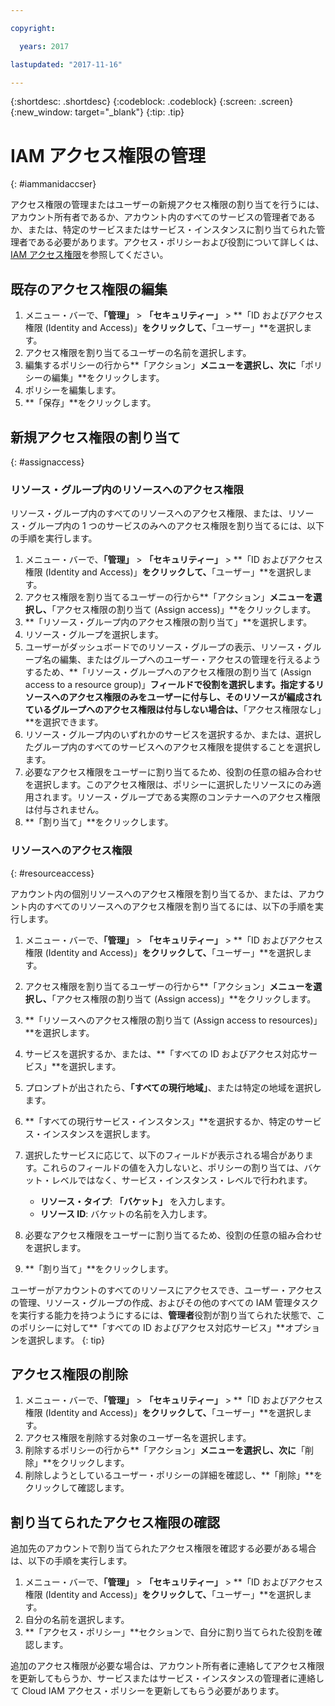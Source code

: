 ```yaml
---

copyright:

  years: 2017

lastupdated: "2017-11-16"

---
```


{:shortdesc: .shortdesc}
{:codeblock: .codeblock}
{:screen: .screen}
{:new_window: target="_blank"}
{:tip: .tip}

# IAM アクセス権限の管理
{: #iammanidaccser}

アクセス権限の管理またはユーザーの新規アクセス権限の割り当てを行うには、アカウント所有者であるか、アカウント内のすべてのサービスの管理者であるか、または、特定のサービスまたはサービス・インスタンスに割り当てられた管理者である必要があります。アクセス・ポリシーおよび役割について詳しくは、[IAM アクセス権限](/docs/iam/users_roles.html)を参照してください。

## 既存のアクセス権限の編集

1. メニュー・バーで、**「管理」** &gt; **「セキュリティー」** &gt; **「ID およびアクセス権限 (Identity and Access)」**をクリックして、**「ユーザー」**を選択します。
2. アクセス権限を割り当てるユーザーの名前を選択します。
3. 編集するポリシーの行から**「アクション」**メニューを選択し、次に**「ポリシーの編集」**をクリックします。
4. ポリシーを編集します。
5. **「保存」**をクリックします。

## 新規アクセス権限の割り当て
{: #assignaccess}

### リソース・グループ内のリソースへのアクセス権限 

リソース・グループ内のすべてのリソースへのアクセス権限、または、リソース・グループ内の 1 つのサービスのみへのアクセス権限を割り当てるには、以下の手順を実行します。

1. メニュー・バーで、**「管理」** &gt; **「セキュリティー」** &gt; **「ID およびアクセス権限 (Identity and Access)」**をクリックして、**「ユーザー」**を選択します。
2. アクセス権限を割り当てるユーザーの行から**「アクション」**メニューを選択し、**「アクセス権限の割り当て (Assign access)」**をクリックします。
3. **「リソース・グループ内のアクセス権限の割り当て」**を選択します。
4. リソース・グループを選択します。
5. ユーザーがダッシュボードでのリソース・グループの表示、リソース・グループ名の編集、またはグループへのユーザー・アクセスの管理を行えるようするため、**「リソース・グループへのアクセス権限の割り当て (Assign access to a resource group)」**フィールドで役割を選択します。指定するリソースへのアクセス権限のみをユーザーに付与し、そのリソースが編成されているグループへのアクセス権限は付与しない場合は、**「アクセス権限なし」**を選択できます。
6. リソース・グループ内のいずれかのサービスを選択するか、または、選択したグループ内のすべてのサービスへのアクセス権限を提供することを選択します。
7. 必要なアクセス権限をユーザーに割り当てるため、役割の任意の組み合わせを選択します。このアクセス権限は、ポリシーに選択したリソースにのみ適用されます。リソース・グループである実際のコンテナーへのアクセス権限は付与されません。
8. **「割り当て」**をクリックします。

### リソースへのアクセス権限
{: #resourceaccess}

アカウント内の個別リソースへのアクセス権限を割り当てるか、または、アカウント内のすべてのリソースへのアクセス権限を割り当てるには、以下の手順を実行します。 

1. メニュー・バーで、**「管理」** &gt; **「セキュリティー」** &gt; **「ID およびアクセス権限 (Identity and Access)」**をクリックして、**「ユーザー」**を選択します。
2. アクセス権限を割り当てるユーザーの行から**「アクション」**メニューを選択し、**「アクセス権限の割り当て (Assign access)」**をクリックします。
3. **「リソースへのアクセス権限の割り当て (Assign access to resources)」**を選択します。
4. サービスを選択するか、または、**「すべての ID およびアクセス対応サービス」**を選択します。
5. プロンプトが出されたら、**「すべての現行地域」**、または特定の地域を選択します。
 
6. **「すべての現行サービス・インスタンス」**を選択するか、特定のサービス・インスタンスを選択します。
7. 選択したサービスに応じて、以下のフィールドが表示される場合があります。これらのフィールドの値を入力しないと、ポリシーの割り当ては、バケット・レベルではなく、サービス・インスタンス・レベルで行われます。 
    * **リソース・タイプ**: **「バケット」** を入力します。
    * **リソース ID**: バケットの名前を入力します。
8. 必要なアクセス権限をユーザーに割り当てるため、役割の任意の組み合わせを選択します。
9. **「割り当て」**をクリックします。

ユーザーがアカウントのすべてのリソースにアクセスでき、ユーザー・アクセスの管理、リソース・グループの作成、およびその他のすべての IAM 管理タスクを実行する能力を持つようにするには、**管理者**役割が割り当てられた状態で、このポリシーに対して**「すべての ID およびアクセス対応サービス」**オプションを選択します。
{: tip}


## アクセス権限の削除 

1. メニュー・バーで、**「管理」** &gt; **「セキュリティー」** &gt; **「ID およびアクセス権限 (Identity and Access)」**をクリックして、**「ユーザー」**を選択します。
2. アクセス権限を削除する対象のユーザー名を選択します。
3. 削除するポリシーの行から**「アクション」**メニューを選択し、次に**「削除」**をクリックします。
4. 削除しようとしているユーザー・ポリシーの詳細を確認し、**「削除」**をクリックして確認します。

## 割り当てられたアクセス権限の確認

追加先のアカウントで割り当てられたアクセス権限を確認する必要がある場合は、以下の手順を実行します。

1. メニュー・バーで、**「管理」** &gt; **「セキュリティー」** &gt; **「ID およびアクセス権限 (Identity and Access)」**をクリックして、**「ユーザー」**を選択します。
2. 自分の名前を選択します。
3. **「アクセス・ポリシー」**セクションで、自分に割り当てられた役割を確認します。

追加のアクセス権限が必要な場合は、アカウント所有者に連絡してアクセス権限を更新してもらうか、サービスまたはサービス・インスタンスの管理者に連絡して Cloud IAM アクセス・ポリシーを更新してもらう必要があります。
